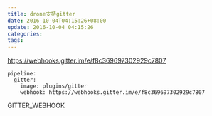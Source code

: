 ```yaml
---
title: drone支持gitter
date: 2016-10-04T04:15:26+08:00
update: 2016-10-04 04:15:26
categories:
tags:
---
```


https://webhooks.gitter.im/e/f8c369697302929c7807

```
pipeline:
  gitter:
    image: plugins/gitter
    webhook: https://webhooks.gitter.im/e/f8c369697302929c7807
```

GITTER_WEBHOOK

